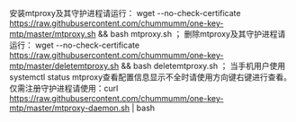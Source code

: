 安装mtproxy及其守护进程请运行：
wget --no-check-certificate https://raw.githubusercontent.com/chummumm/one-key-mtp/master/mtproxy.sh && bash mtproxy.sh  ；
删除mtproxy及其守护进程请运行：
wget --no-check-certificate https://raw.githubusercontent.com/chummumm/one-key-mtp/master/deletemtproxy.sh && bash deletemtproxy.sh ；
当手机用户使用systemctl status mtproxy查看配置信息显示不全时请使用方向键右键进行查看。
仅需注册守护进程请使用：curl https://raw.githubusercontent.com/chummumm/one-key-mtp/master/mtproxy-daemon.sh | bash
